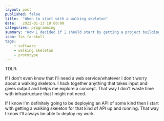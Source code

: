```yaml
---
layout: post
published: false
title:  "When to start with a walking skeleton"
date:   2022-01-13 10:00:00
categories: programming
summary: "How I decided if I should start by getting a project building and deploying or if a should hack"
icon: fas fa-skull
tags:
    - software
    - walking skeleton
    - prototype
---
```


TDLR:

If I don't even know that I'll need a web service/whatever I don't worry about a walking skeleton. I hack together anything that takes input and gives output and
helps me explore a concept. That way I don't waste time with infrastructure that I might not need.


If I know I'm definitely going to be deploying an API of some kind then I start with getting a walking skeleton for that kind of API up and running. That way I know 
I'll always be able to deploy my work.
